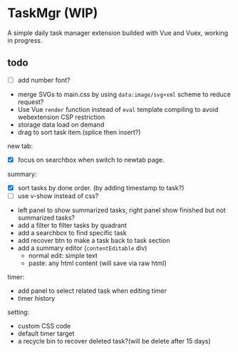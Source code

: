 # TaskMgr (WIP)

A simple daily task manager extension builded with Vue and Vuex, working in progress.

## todo

- [ ] add number font?
- merge SVGs to main.css by using `data:image/svg+xml` scheme to reduce request?
- Use Vue `render` function instead of `eval` template compiling to avoid webextension CSP restriction
- storage data load on demand
- drag to sort task item.(splice then insert?)

new tab:  

- [x] focus on searchbox when switch to newtab page.

summary:

- [x] sort tasks by done order. (by adding timestamp to task?)
- [ ] use v-show instead of css?
- left panel to show summarized tasks, right panel show finished but not summarized tasks?
- add a filter to filter tasks by quadrant
- add a searchbox to find specific task
- add recover btn to make a task back to task section
- add a summary editor (`contentEditable` div)
  - normal edit: simple text
  - paste: any html content (will save via raw html)

timer:

- add panel to select related task when editing timer
- timer history

setting:

- custom CSS code
- default timer target
- a recycle bin to recover deleted task?(will be delete after 15 days)
